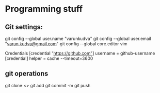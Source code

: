 # Programming stuff
## Git settings:

git config --global user.name "varunkudva"
git config --global user.email "varun.kudva@gmail.com"
git config --global core.editor vim

Credentials
[credential "https://github.com"]
        username = github-username
[credential]
        helper = cache --timeout=3600

## git operations
git clone <>
git add <filename>
git commit -m <commit string>
git push
